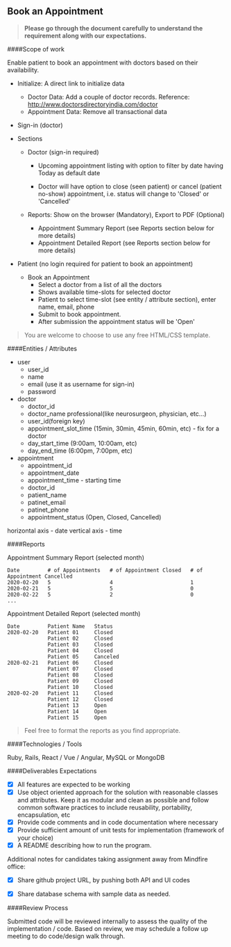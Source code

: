 ## Book an Appointment

> **Please go through the document carefully to understand the requirement along with our expectations.**

####Scope of work

Enable patient to book an appointment with doctors based on their availability. 

- Initialize: A direct link to initialize data

  - Doctor Data: Add a couple of doctor records. Reference: http://www.doctorsdirectoryindia.com/doctor
  - Appointment Data: Remove all transactional data

- Sign-in (doctor)

- Sections
  
  - Doctor (sign-in required)
    - Upcoming appointment listing with option to filter by date having Today as default date
    
    - Doctor will have option to close (seen patient) or cancel (patient no-show)  appointment, i.e. status will change to 'Closed' or 'Cancelled'
  
  - Reports: Show on the browser (Mandatory), Export to PDF (Optional) 
    - Appointment Summary Report (see Reports section below for more details)
    - Appointment Detailed Report (see Reports section below for more details)
  
- Patient (no login required for patient to book an appointment)
  - Book an Appointment
    - Select a doctor from a list of all the doctors
    - Shows available time-slots for selected doctor
    - Patient to select time-slot (see entity / attribute section), enter name, email, phone
    - Submit to book appointment.
    - After submission the appointment status will be 'Open'

> You are welcome to choose to use any free HTML/CSS template.



####Entities / Attributes

* user
  * user_id
  * name
  * email (use it as username for sign-in)
  * password
* doctor
  * doctor_id
  * doctor_name professional(like neurosurgeon, physician, etc...)
  * user_id(foreign key)
  * appointment_slot_time (15min, 30min, 45min, 60min, etc) - fix for a doctor
  * day_start_time (9:00am, 10:00am, etc)
  * day_end_time (6:00pm, 7:00pm, etc)
* appointment
  * appointment_id
  * appointment_date
  * appointment_time - starting time
  * doctor_id
  * patient_name
  * patinet_email
  * patinet_phone
  * appointment_status (Open, Closed, Cancelled)

horizontal axis - date
vertical axis - time


####Reports

Appointment Summary Report (selected month)

```
Date         # of Appointments   # of Appointment Closed   # of Appointment Cancelled
2020-02-20   5                   4                         1
2020-02-21   5                   5                         0
2020-02-22   5                   2                         0
...
```

Appointment Detailed Report (selected month)

```
Date         Patient Name   Status
2020-02-20   Patient 01     Closed
             Patient 02     Closed
             Patient 03     Closed
             Patient 04     Closed
             Patient 05     Canceled
2020-02-21   Patient 06     Closed
             Patient 07     Closed
             Patient 08     Closed
             Patient 09     Closed
             Patient 10     Closed
2020-02-20   Patient 11     Closed
             Patient 12     Closed
             Patient 13     Open
             Patient 14     Open
             Patient 15     Open
```

> Feel free to format the reports as you find appropriate.



####Technologies / Tools

Ruby, Rails, React / Vue / Angular, MySQL or MongoDB



####Deliverables Expectations

- [x] All features are expected to be working
- [x] Use object oriented approach for the solution with reasonable classes and attributes. Keep it as modular and clean as possible and follow common software practices to include reusability, portability, encapsulation, etc
- [x] Provide code comments and in code documentation where necessary
- [x] Provide sufficient amount of unit tests for implementation (framework of your choice)
- [x] A README describing how to run the program.

Additional notes for candidates taking assignment away from Mindfire office:

- [x] Share github project URL, by pushing both API and UI codes
- [x] Share database schema with sample data as needed.



####Review Process

Submitted code will be reviewed internally to assess the quality of the implementation / code.
Based on review, we may schedule a follow up meeting to do code/design walk through.

